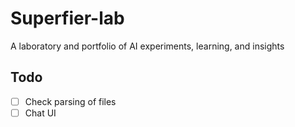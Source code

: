 # Superfier-lab

A laboratory and portfolio of AI experiments, learning, and insights

## Todo

- [ ] Check parsing of files
- [ ] Chat UI

